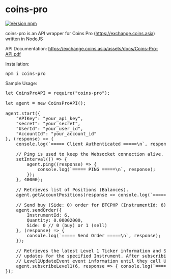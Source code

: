# coins-pro

[![Version npm](https://img.shields.io/badge/npm-v1.0.0-blue?logo=npm)](https://www.npmjs.com/package/coins-pro)

coins-pro is an API wrapper for Coins Pro (https://exchange.coins.asia) written in NodeJS

API Documentation: https://exchange.coins.asia/assets/docs/Coins-Pro-API.pdf

Installation:

<pre>
npm i coins-pro
</pre>

Sample Usage:

<pre>
let CoinsProAPI = require("coins-pro");

let agent = new CoinsProAPI();

agent.start({
    "APIKey": "your_api_key",
    "secret": "your_secret",
    "UserId": "your_user_id",
    "AccountId": "your_account_id"
}, (response) => {
    console.log(`===== Client Authenticated =====\n`, response);

    // Ping is used to keep the Websocket connection alive.
    setInterval(() => {
        agent.ping((response) => {
            console.log(`===== PING =====\n`, response);
        });
    }, 40000);

    // Retrieves list of Positions (Balances).
    agent.getAccountPositions(response => console.log(`===== Account Positions =====\n`, response));

    // Send buy (Side: 0) order for BTCPHP (InstrumentId: 6) amounting to 0.00002000 Bitcoins (Quantity: 0.00002000).
    agent.sendOrder({
        InstrumentId: 6,
        Quantity: 0.00002000,
        Side: 0 // 0 (buy) or 1 (sell)
    }, (response) => {
        console.log(`===== Send Order =====\n`, response);
    });

    // Retrieves the latest Level 1 Ticker information and Subscribes the user to Level 1 Market Data
    // updates for the specified Instrument. After subscribing, the user will receive periodic
    // Level1UpdateEvent event information until they call UnsubscribeLevel1.
    agent.subscribeLevel1(6, response => { console.log(`===== Current Market Data Lv1 [BTC] =====\n`, response) });
});
</pre>

